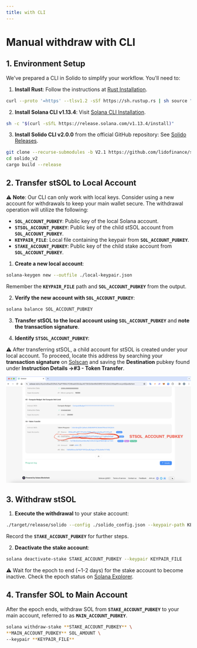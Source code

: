 ```yaml
---
title: with CLI
---
```


# Manual withdraw with CLI

## 1. Environment Setup

We've prepared a CLI in Solido to simplify your workflow. You'll need to:

1. **Install Rust**:
Follow the instructions at [Rust Installation](https://www.rust-lang.org/tools/install).

```bash
curl --proto '=https' --tlsv1.2 -sSf https://sh.rustup.rs | sh source "$HOME/.cargo/env"rustup override set 1.60.0
```

2. **Install Solana CLI v1.13.4**:
Visit [Solana CLI Installation](https://docs.solana.com/cli/install-solana-cli-tools).

```bash
sh -c "$(curl -sSfL https://release.solana.com/v1.13.4/install)"
```

3. **Install Solido CLI v2.0.0** from the official GitHub repository:
See [Solido Releases](https://github.com/lidofinance/solido/releases/tag/v2.1.0).

```bash
git clone --recurse-submodules -b V2.1 https://github.com/lidofinance/solido solido_v2
cd solido_v2
cargo build --release
```

## 2. Transfer stSOL to Local Account

⚠️ **Note**: Our CLI can only work with local keys. Consider using a new account for withdrawals to keep your main wallet secure. The withdrawal operation will utilize the following:

- **`SOL_ACCOUNT_PUBKEY`**: Public key of the local Solana account.
- **`STSOL_ACCOUNT_PUBKEY`**: Public key of the child stSOL account from **`SOL_ACCOUNT_PUBKEY`**.
- **`KEYPAIR_FILE`**: Local file containing the keypair from **`SOL_ACCOUNT_PUBKEY`**.
- **`STAKE_ACCOUNT_PUBKEY`**: Public key of the child stake account from **`SOL_ACCOUNT_PUBKEY`**.

1. **Create a new local account**:

```bash
solana-keygen new --outfile ./local-keypair.json
```

Remember the **`KEYPAIR_FILE`** path and **`SOL_ACCOUNT_PUBKEY`** from the output.

2. **Verify the new account with `SOL_ACCOUNT_PUBKEY`**:

```bash
solana balance SOL_ACCOUNT_PUBKEY
```

3. **Transfer stSOL to the local account using `SOL_ACCOUNT_PUBKEY`** and **note the transaction signature**.

4. **Identify `STSOL_ACCOUNT_PUBKEY`**:

⚠️ After transferring stSOL, a child account for stSOL is created under your local account. To proceed, locate this address by searching your **transaction signature** on [Solscan](https://solscan.io/) and saving the **Destination** pubkey found under **Instruction Details →#3 - Token Transfer**.

![STSOL_ACCOUNT_PUBKEY](./images/stsol_account_pubkey.png)

## 3. Withdraw stSOL

1. **Execute the withdrawal** to your stake account:

```bash
./target/release/solido --config ./solido_config.json --keypair-path KEYPAIR_FILE withdraw --amount-st-sol STSOL_AMOUNT
```

Record the **`STAKE_ACCOUNT_PUBKEY`** for further steps.

2. **Deactivate the stake account**:

```bash
solana deactivate-stake STAKE_ACCOUNT_PUBKEY --keypair KEYPAIR_FILE
```

⚠️ Wait for the epoch to end (~1-2 days) for the stake account to become inactive. Check the epoch status on [Solana Explorer](https://explorer.solana.com/).

## 4. Transfer SOL to Main Account

After the epoch ends, withdraw SOL from **`STAKE_ACCOUNT_PUBKEY`** to your main account, referred to as **`MAIN_ACCOUNT_PUBKEY`**.

```bash
solana withdraw-stake **STAKE_ACCOUNT_PUBKEY** \
**MAIN_ACCOUNT_PUBKEY** SOL_AMOUNT \
--keypair **KEYPAIR_FILE**
```
